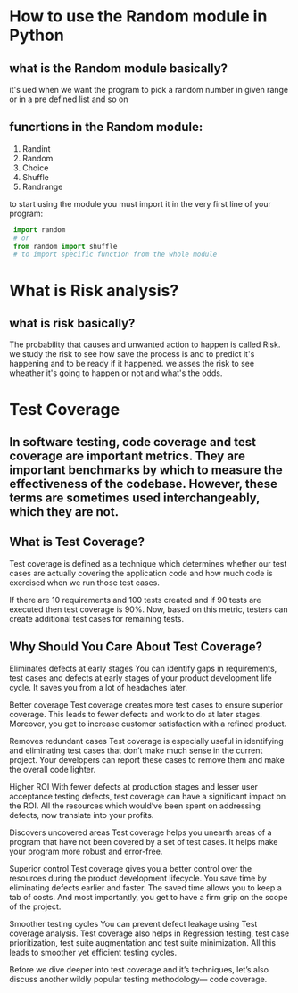 # How to use the Random module in Python
## what is the Random module basically?
it's ued when we want the program to pick a random number in given range or in a pre defined list and so on
## funcrtions in the Random module:
1. Randint
2. Random
3. Choice
4. Shuffle
5. Randrange

to start using the module you must import it in the very first line of your program:
```python
 import random
 # or
 from random import shuffle
 # to import specific function from the whole module
 ```
 # What is Risk analysis?
 ## what is risk basically?
 The probability that causes and unwanted action to happen is called Risk.
 we study the risk to see how save the process is and to predict it's happening and to be ready if it happened.
 we asses the risk to see wheather it's going to happen or not and what's the odds.
 
 # Test Coverage
 ## In software testing, code coverage and test coverage are important metrics. They are important benchmarks by which to measure the effectiveness of the codebase. However, these terms are sometimes used interchangeably, which they are not.
 ## What is Test Coverage?
Test coverage is defined as a technique which determines whether our test cases are actually covering the application code and how much code is exercised when we run those test cases.

If there are 10 requirements and 100 tests created and if 90 tests are executed then test coverage is 90%. Now, based on this metric, testers can create additional test cases for remaining tests.
## Why Should You Care About Test Coverage?
Eliminates defects at early stages
You can identify gaps in requirements, test cases and defects at early stages of your product development life cycle. It saves you from a lot of headaches later.

Better coverage
Test coverage creates more test cases to ensure superior coverage. This leads to fewer defects and work to do at later stages. Moreover, you get to increase customer satisfaction with a refined product.

Removes redundant cases
Test coverage is especially useful in identifying and eliminating test cases that don’t make much sense in the current project. Your developers can report these cases to remove them and make the overall code lighter.

Higher ROI
With fewer defects at production stages and lesser user acceptance testing defects, test coverage can have a significant impact on the ROI. All the resources which would’ve been spent on addressing defects, now translate into your profits.

Discovers uncovered areas
Test coverage helps you unearth areas of a program that have not been covered by a set of test cases. It helps make your program more robust and error-free.

Superior control
Test coverage gives you a better control over the resources during the product development lifecycle. You save time by eliminating defects earlier and faster. The saved time allows you to keep a tab of costs. And most importantly, you get to have a firm grip on the scope of the project.

Smoother testing cycles
You can prevent defect leakage using Test coverage analysis. Test coverage also helps in Regression testing, test case prioritization, test suite augmentation and test suite minimization. All this leads to smoother yet efficient testing cycles.

Before we dive deeper into test coverage and it’s techniques, let’s also discuss another wildly popular testing methodology— code coverage.
